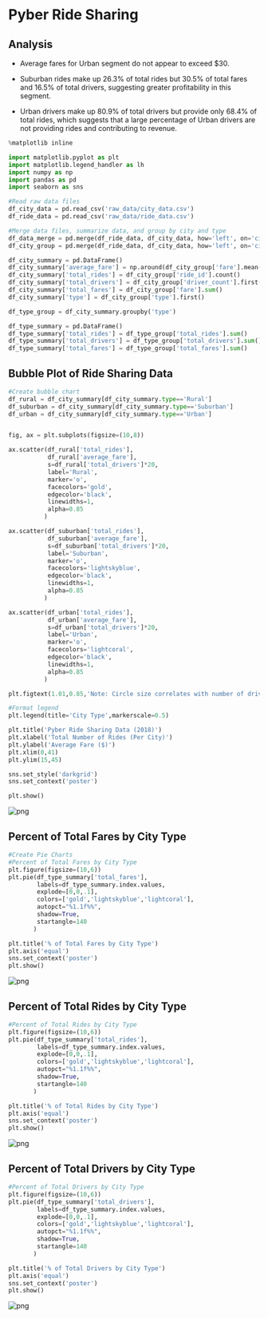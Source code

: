 
# Pyber Ride Sharing

## Analysis

- Average fares for Urban segment do not appear to exceed $30.

- Suburban rides make up 26.3% of total rides but 30.5% of total fares and 16.5% of total drivers, suggesting greater profitability in this segment.

- Urban drivers make up 80.9% of total drivers but provide only 68.4% of total rides, which suggests that a large percentage of Urban drivers are not providing rides and contributing to revenue.


```python
%matplotlib inline
```


```python
import matplotlib.pyplot as plt
import matplotlib.legend_handler as lh
import numpy as np
import pandas as pd
import seaborn as sns
```


```python
#Read raw data files
df_city_data = pd.read_csv('raw_data/city_data.csv')
df_ride_data = pd.read_csv('raw_data/ride_data.csv')

```


```python
#Merge data files, summarize data, and group by city and type
df_data_merge = pd.merge(df_ride_data, df_city_data, how='left', on='city')
df_city_group = pd.merge(df_ride_data, df_city_data, how='left', on='city').groupby('city')

df_city_summary = pd.DataFrame()
df_city_summary['average_fare'] = np.around(df_city_group['fare'].mean(), 2)
df_city_summary['total_rides'] = df_city_group['ride_id'].count()
df_city_summary['total_drivers'] = df_city_group['driver_count'].first()
df_city_summary['total_fares'] = df_city_group['fare'].sum()
df_city_summary['type'] = df_city_group['type'].first()

df_type_group = df_city_summary.groupby('type')

df_type_summary = pd.DataFrame()
df_type_summary['total_rides'] = df_type_group['total_rides'].sum()
df_type_summary['total_drivers'] = df_type_group['total_drivers'].sum()
df_type_summary['total_fares'] = df_type_group['total_fares'].sum()

```

## Bubble Plot of Ride Sharing Data


```python
#Create bubble chart
df_rural = df_city_summary[df_city_summary.type=='Rural']
df_suburban = df_city_summary[df_city_summary.type=='Suburban']
df_urban = df_city_summary[df_city_summary.type=='Urban']
```


```python

fig, ax = plt.subplots(figsize=(10,8))

ax.scatter(df_rural['total_rides'],
           df_rural['average_fare'],
           s=df_rural['total_drivers']*20,
           label='Rural',
           marker='o',
           facecolors='gold',
           edgecolor='black',
           linewidths=1,
           alpha=0.85
          )

ax.scatter(df_suburban['total_rides'],
           df_suburban['average_fare'],
           s=df_suburban['total_drivers']*20,
           label='Suburban',
           marker='o',
           facecolors='lightskyblue',
           edgecolor='black',
           linewidths=1,
           alpha=0.85
          )

ax.scatter(df_urban['total_rides'],
           df_urban['average_fare'],
           s=df_urban['total_drivers']*20,
           label='Urban',
           marker='o',
           facecolors='lightcoral',
           edgecolor='black',
           linewidths=1,
           alpha=0.85
          )

plt.figtext(1.01,0.85,'Note: Circle size correlates with number of drivers in each city.')

#Format legend
plt.legend(title='City Type',markerscale=0.5)

plt.title('Pyber Ride Sharing Data (2018)')
plt.xlabel('Total Number of Rides (Per City)')
plt.ylabel('Average Fare ($)')
plt.xlim(0,41)
plt.ylim(15,45)

sns.set_style('darkgrid')
sns.set_context('poster')

plt.show()

```


![png](output_8_0.png)


## Percent of Total Fares by City Type


```python
#Create Pie Charts
#Percent of Total Fares by City Type
plt.figure(figsize=(10,6))
plt.pie(df_type_summary['total_fares'],
        labels=df_type_summary.index.values,
        explode=[0,0,.1],
        colors=['gold','lightskyblue','lightcoral'],
        autopct="%1.1f%%", 
        shadow=True,
        startangle=140
       )

plt.title('% of Total Fares by City Type')
plt.axis('equal')
sns.set_context('poster')
plt.show()
```


![png](output_10_0.png)


## Percent of Total Rides by City Type


```python
#Percent of Total Rides by City Type
plt.figure(figsize=(10,6))
plt.pie(df_type_summary['total_rides'],
        labels=df_type_summary.index.values,
        explode=[0,0,.1],
        colors=['gold','lightskyblue','lightcoral'],
        autopct="%1.1f%%", 
        shadow=True,
        startangle=140
       )

plt.title('% of Total Rides by City Type')
plt.axis('equal')
sns.set_context('poster')
plt.show()

```


![png](output_12_0.png)


## Percent of Total Drivers by City Type


```python
#Percent of Total Drivers by City Type
plt.figure(figsize=(10,6))
plt.pie(df_type_summary['total_drivers'],
        labels=df_type_summary.index.values,
        explode=[0,0,.1],
        colors=['gold','lightskyblue','lightcoral'],
        autopct="%1.1f%%", 
        shadow=True,
        startangle=140
       )

plt.title('% of Total Drivers by City Type')
plt.axis('equal')
sns.set_context('poster')
plt.show()
```


![png](output_14_0.png)

